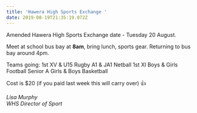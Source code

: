 ```yaml
---
title: 'Hawera High Sports Exchange '
date: 2019-08-19T21:35:19.072Z
---
```

Amended Hawera High Sports Exchange date - Tuesday 20 August.

Meet at school bus bay at **8am**, bring lunch, sports gear. Returning to bus bay around 4pm.

Teams going:
1st XV & U15 Rugby
A1 & JA1 Netball
1st XI Boys & Girls Football
Senior A Girls & Boys Basketball

Cost is $20 (if you paid last week this will carry over) 👍

_Lisa Murphy_\
_WHS Director of Sport_
